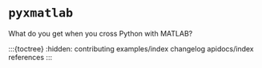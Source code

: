 # `pyxmatlab`

What do you get when you cross Python with MATLAB?

:::{toctree}
:hidden:
contributing
examples/index
changelog
apidocs/index
references
:::
